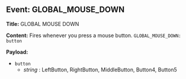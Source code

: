 ## Event: GLOBAL_MOUSE_DOWN

**Title:** GLOBAL MOUSE DOWN

**Content:**
Fires whenever you press a mouse button.
`GLOBAL_MOUSE_DOWN: button`

**Payload:**
- `button`
  - *string* : LeftButton, RightButton, MiddleButton, Button4, Button5